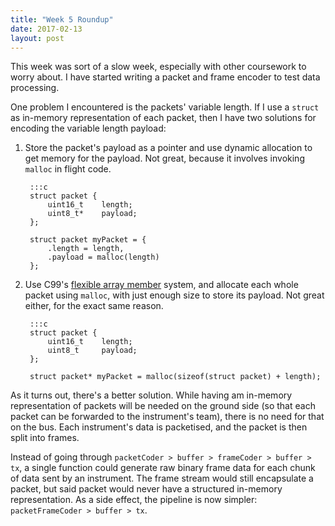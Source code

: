 ```yaml
---
title: "Week 5 Roundup"
date: 2017-02-13
layout: post
---
```


This week was sort of a slow week, especially with other coursework to worry
about. I have started writing a packet and frame encoder to test data
processing.

One problem I encountered is the packets' variable length. If I use a `struct`
as in-memory representation of each packet, then I have two solutions for
encoding the variable length payload:

1. Store the packet's payload as a pointer and use dynamic allocation to get
memory for the payload. Not great, because it involves invoking `malloc` in
flight code.
    
        :::c
        struct packet {
            uint16_t    length;
            uint8_t*    payload;
        };
        
        struct packet myPacket = {
            .length = length,
            .payload = malloc(length)
        };
        

2. Use C99's [flexible array member][1] system, and allocate each whole packet
using `malloc`, with just enough size to store its payload. Not great either,
for the exact same reason.

        :::c
        struct packet {
            uint16_t    length;
            uint8_t     payload;
        };
        
        struct packet* myPacket = malloc(sizeof(struct packet) + length);

As it turns out, there's a better solution. While having am in-memory
representation of packets will be needed on the ground side (so that each packet
can be forwarded to the instrument's team), there is no need for that on the
bus. Each instrument's data is packetised, and the packet is then split into
frames.

Instead of going through `packetCoder > buffer > frameCoder > buffer > tx`, a
single function could generate raw binary frame data for each chunk of data
sent by an instrument. The frame stream would still encapsulate a packet, but
said packet would never have a structured in-memory representation. As a side
effect, the pipeline is now simpler: `packetFrameCoder > buffer > tx`.

 [1]: https://en.wikipedia.org/wiki/Flexible_array_member